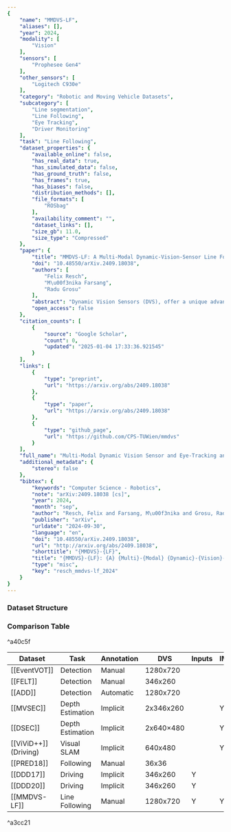 ```yaml
---
{
    "name": "MMDVS-LF",
    "aliases": [],
    "year": 2024,
    "modality": [
        "Vision"
    ],
    "sensors": [
        "Prophesee Gen4"
    ],
    "other_sensors": [
        "Logitech C930e"
    ],
    "category": "Robotic and Moving Vehicle Datasets",
    "subcategory": [
        "Line segmentation",
        "Line Following",
        "Eye Tracking",
        "Driver Monitoring"
    ],
    "task": "Line Following",
    "dataset_properties": {
        "available_online": false,
        "has_real_data": true,
        "has_simulated_data": false,
        "has_ground_truth": false,
        "has_frames": true,
        "has_biases": false,
        "distribution_methods": [],
        "file_formats": [
            "ROSbag"
        ],
        "availability_comment": "",
        "dataset_links": [],
        "size_gb": 11.0,
        "size_type": "Compressed"
    },
    "paper": {
        "title": "MMDVS-LF: A Multi-Modal Dynamic-Vision-Sensor Line Following Dataset",
        "doi": "10.48550/arXiv.2409.18038",
        "authors": [
            "Felix Resch",
            "M\u00f3nika Farsang",
            "Radu Grosu"
        ],
        "abstract": "Dynamic Vision Sensors (DVS), offer a unique advantage in control applications, due to their high temporal resolution, and asynchronous event-based data. Still, their adoption in machine learning algorithms remains limited. To address this gap, and promote the development of models that leverage the specific characteristics of DVS data, we introduce the Multi-Modal Dynamic-Vision-Sensor Line Following dataset (MMDVS-LF). This comprehensive dataset, is the first to integrate multiple sensor modalities, including DVS recordings, RGB video, odometry, and Inertial Measurement Unit (IMU) data, from a small-scale standardized vehicle. Additionally, the dataset includes eye-tracking and demographic data of drivers performing a Line Following task on a track. With its diverse range of data, MMDVS-LF opens new opportunities for developing deep learning algorithms, and conducting data science projects across various domains, supporting innovation in autonomous systems and control applications.",
        "open_access": false
    },
    "citation_counts": [
        {
            "source": "Google Scholar",
            "count": 0,
            "updated": "2025-01-04 17:33:36.921545"
        }
    ],
    "links": [
        {
            "type": "preprint",
            "url": "https://arxiv.org/abs/2409.18038"
        },
        {
            "type": "paper",
            "url": "https://arxiv.org/abs/2409.18038"
        },
        {
            "type": "github_page",
            "url": "https://github.com/CPS-TUWien/mmdvs"
        }
    ],
    "full_name": "Multi-Modal Dynamic Vision Sensor and Eye-Tracking and Line Following (MMDVS-LF) Dataset",
    "additional_metadata": {
        "stereo": false
    },
    "bibtex": {
        "keywords": "Computer Science - Robotics",
        "note": "arXiv:2409.18038 [cs]",
        "year": 2024,
        "month": "sep",
        "author": "Resch, Felix and Farsang, M\u00f3nika and Grosu, Radu",
        "publisher": "arXiv",
        "urldate": "2024-09-30",
        "language": "en",
        "doi": "10.48550/arXiv.2409.18038",
        "url": "http://arxiv.org/abs/2409.18038",
        "shorttitle": "{MMDVS}-{LF}",
        "title": "{MMDVS}-{LF}: {A} {Multi}-{Modal} {Dynamic}-{Vision}-{Sensor} {Line} {Following} {Dataset}",
        "type": "misc",
        "key": "resch_mmdvs-lf_2024"
    }
}
---
```



### Dataset Structure 





### Comparison Table

^a40c5f

| **Dataset**                  | **Task**         | **Annotation** | **DVS**   | **Inputs** | **IMU** | **Frames** | **Depth** | **Amount**  |
| ---------------------------- | ---------------- | -------------- | --------- | ---------- | ------- | ---------- | --------- | ----------- |
| [[EventVOT]]                 | Detection        | Manual         | 1280x720  |            |         | Y          |           | 249.92GB    |
| [[FELT]]                     | Detection        | Manual         | 346x260   |            |         | Y          |           | 664.78GB    |
| [[ADD]]                      | Detection        | Automatic      | 1280x720  |            |         |            |           | 15h/3.5TB   |
| [[MVSEC]]                    | Depth Estimation | Implicit       | 2x346x260 |            | Y       | Y          | Y         | 186.62GB    |
| [[DSEC]]                     | Depth Estimation | Implicit       | 2x640×480 |            | Y       | Y          | Y         | 453GB       |
| [[ViViD++]] (Driving)        | Visual SLAM      | Implicit       | 640x480   |            | Y       | Y          | Y         | 4:19h       |
| [[PRED18]] | Following        | Manual         | 36x36     |            |         | Y          |           | 1:h15       |
| [[DDD17]]                    | Driving          | Implicit       | 346x260   | Y          |         | Y          |           | 12:00h      |
| [[DDD20]]                    | Driving          | Implicit       | 346x260   | Y          |         | Y          |           | 51:00h      |
| [[MMDVS-LF]]                 | Line Following   | Manual         | 1280x720  | Y          | Y       | Y          | Y         | 37:55m/11GB |

^a3cc21